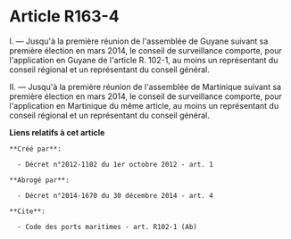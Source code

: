 # Article R163-4

I. ― Jusqu'à la première réunion de l'assemblée de Guyane suivant sa première élection en mars 2014, le conseil de
surveillance comporte, pour l'application en Guyane de l'article R. 102-1, au moins un représentant du conseil régional et un
représentant du conseil général. 

II. ― Jusqu'à la première réunion de l'assemblée de Martinique suivant sa première élection en mars 2014, le conseil de
surveillance comporte, pour l'application en Martinique du même article, au moins un représentant du conseil régional et un
représentant du conseil général.

**Liens relatifs à cet article**

	**Créé par**:

	  - Décret n°2012-1102 du 1er octobre 2012 - art. 1

	**Abrogé par**:

	  - Décret n°2014-1670 du 30 décembre 2014 - art. 4

	**Cite**:

	  - Code des ports maritimes - art. R102-1 (Ab)
